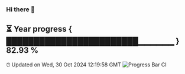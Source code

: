 ### Hi there 👋
⏳ Year progress { ████████████████████████▁▁▁▁▁▁ } 82.93 %
---
⏰ Updated on Wed, 30 Oct 2024 12:19:58 GMT
![Progress Bar CI](https://github.com/Moyi321/Moyi321/workflows/Progress%20Bar%20CI/badge.svg)
